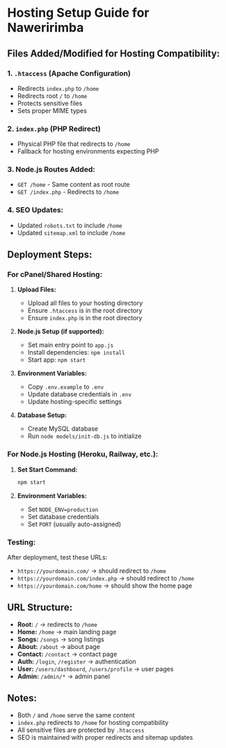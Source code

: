 # Hosting Setup Guide for Naweririmba

## Files Added/Modified for Hosting Compatibility:

### 1. `.htaccess` (Apache Configuration)
- Redirects `index.php` to `/home`
- Redirects root `/` to `/home`
- Protects sensitive files
- Sets proper MIME types

### 2. `index.php` (PHP Redirect)
- Physical PHP file that redirects to `/home`
- Fallback for hosting environments expecting PHP

### 3. Node.js Routes Added:
- `GET /home` - Same content as root route
- `GET /index.php` - Redirects to `/home`

### 4. SEO Updates:
- Updated `robots.txt` to include `/home`
- Updated `sitemap.xml` to include `/home`

## Deployment Steps:

### For cPanel/Shared Hosting:

1. **Upload Files:**
   - Upload all files to your hosting directory
   - Ensure `.htaccess` is in the root directory
   - Ensure `index.php` is in the root directory

2. **Node.js Setup (if supported):**
   - Set main entry point to `app.js`
   - Install dependencies: `npm install`
   - Start app: `npm start`

3. **Environment Variables:**
   - Copy `.env.example` to `.env`
   - Update database credentials in `.env`
   - Update hosting-specific settings

4. **Database Setup:**
   - Create MySQL database
   - Run `node models/init-db.js` to initialize

### For Node.js Hosting (Heroku, Railway, etc.):

1. **Set Start Command:**
   ```bash
   npm start
   ```

2. **Environment Variables:**
   - Set `NODE_ENV=production`
   - Set database credentials
   - Set `PORT` (usually auto-assigned)

### Testing:

After deployment, test these URLs:
- `https://yourdomain.com/` → should redirect to `/home`
- `https://yourdomain.com/index.php` → should redirect to `/home`
- `https://yourdomain.com/home` → should show the home page

## URL Structure:

- **Root:** `/` → redirects to `/home`
- **Home:** `/home` → main landing page
- **Songs:** `/songs` → song listings
- **About:** `/about` → about page
- **Contact:** `/contact` → contact page
- **Auth:** `/login`, `/register` → authentication
- **User:** `/users/dashboard`, `/users/profile` → user pages
- **Admin:** `/admin/*` → admin panel

## Notes:

- Both `/` and `/home` serve the same content
- `index.php` redirects to `/home` for hosting compatibility
- All sensitive files are protected by `.htaccess`
- SEO is maintained with proper redirects and sitemap updates
